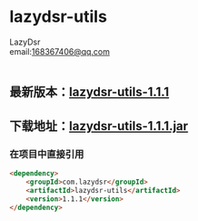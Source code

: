 # lazydsr-utils
LazyDsr<br>
email:168367406@qq.com
<br><br>
## 最新版本：<a href="https://github.com/lazydsr/lazydsr-utils" target="blank">lazydsr-utils-1.1.1</a>

## 下载地址：<a href="http://central.maven.org/maven2/com/lazydsr/lazydsr-utils/1.1.1/lazydsr-utils-1.1.1.jar" target="blank">lazydsr-utils-1.1.1.jar</a>


### 在项目中直接引用
````html
<dependency>
    <groupId>com.lazydsr</groupId>
    <artifactId>lazydsr-utils</artifactId>
    <version>1.1.1</version>
</dependency>


